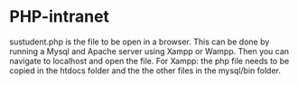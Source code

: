 # PHP-intranet
sustudent.php is the file to be open in a browser. This can be done by running a Mysql and Apache server using Xampp or Wampp. Then you can navigate to localhost and open the file. For Xampp: the php file needs to be copied in the htdocs folder and the the other files in the mysql/bin folder.
